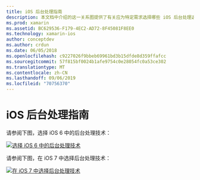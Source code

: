```yaml
---
title: iOS 后台处理指南
description: 本文档中介绍的这一关系图提供了有关应为特定需求选择哪些 iOS 后台处理选项的指导。
ms.prod: xamarin
ms.assetid: BC629536-F179-4EC2-AD72-8F45081F8EE0
ms.technology: xamarin-ios
author: conceptdev
ms.author: crdun
ms.date: 06/05/2018
ms.openlocfilehash: c9227026f9bbeb69961bd3b15dfde8d359ffafcc
ms.sourcegitcommit: 57f815bf0024b1afe9754c0e28054fc0a53ce302
ms.translationtype: MT
ms.contentlocale: zh-CN
ms.lasthandoff: 09/06/2019
ms.locfileid: "70756370"
---
```

# <a name="ios-backgrounding-guidance"></a>iOS 后台处理指南

请参阅下图，选择 iOS 6 中的后台处理技术：

 [![](ios-backgrounding-guidance-images/image10.png "选择 iOS 6 中的后台处理技术")](ios-backgrounding-guidance-images/image10.png#lightbox)

请参阅下图，在 iOS 7 中选择后台处理技术：

 [![](ios-backgrounding-guidance-images/image10b.png "在 iOS 7 中选择后台处理技术")](ios-backgrounding-guidance-images/image10b.png#lightbox)
